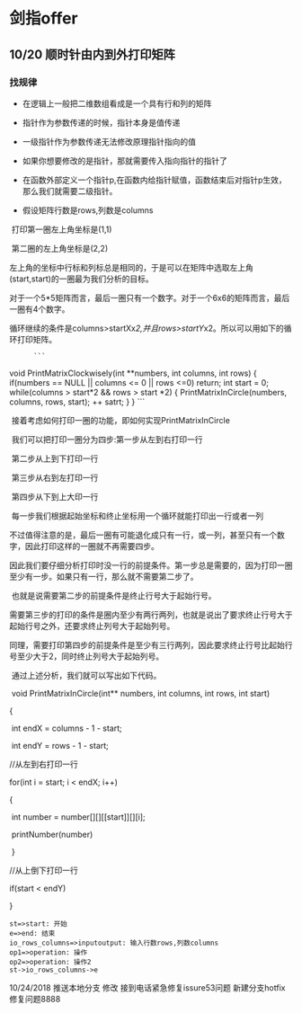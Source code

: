 
# 剑指offer

##  10/20 顺时针由内到外打印矩阵

### 找规律

* 在逻辑上一般把二维数组看成是一个具有行和列的矩阵
* 指针作为参数传递的时候，指针本身是值传递
* 一级指针作为参数传递无法修改原理指针指向的值
* 如果你想要修改的是指针，那就需要传入指向指针的指针了
* 在函数外部定义一个指针p,在函数内给指针赋值，函数结束后对指针p生效，那么我们就需要二级指针。

* 假设矩阵行数是rows,列数是columns

​             打印第一圈左上角坐标是(1,1)

​                     第二圈的左上角坐标是(2,2)

​            左上角的坐标中行标和列标总是相同的，于是可以在矩阵中选取左上角(start,start)的一圈最为我们分析的目标。

​           对于一个5*5矩阵而言，最后一圈只有一个数字。对于一个6x6的矩阵而言，最后一圈有4个数字。

​          循环继续的条件是columns>startXx*2,并且rows>startY*x2。所以可以用如下的循环打印矩阵。

          ```
void PrintMatrixClockwisely(int **numbers, int columns, int rows)
{
    if(numbers == NULL || columns <= 0 || rows <=0)
      return;
    int start = 0;
    while(columns > start*2 && rows > start *2)
    {
        PrintMatrixInCircle(numbers, columns, rows, start);
        ++ satrt;
    }
}
          ```

​        接着考虑如何打印一圈的功能，即如何实现PrintMatrixInCircle

​        我们可以把打印一圈分为四步:第一步从左到右打印一行

​                                                             第二步从上到下打印一行

​                                                             第三步从右到左打印一行

​                                                             第四步从下到上大印一行

​        每一步我们根据起始坐标和终止坐标用一个循环就能打印出一行或者一列

​        不过值得注意的是，最后一圈有可能退化成只有一行，或一列，甚至只有一个数字，因此打印这样的一圈就不再需要四步。

​        因此我们要仔细分析打印时没一行的前提条件。第一步总是需要的，因为打印一圈至少有一步。如果只有一行，那么就不需要第二步了。

​       也就是说需要第二步的前提条件是终止行号大于起始行号。

​       需要第三步的打印的条件是圈内至少有两行两列，也就是说出了要求终止行号大于起始行号之外，还要求终止列号大于起始列号。

​      同理，需要打印第四步的前提条件是至少有三行两列，因此要求终止行号比起始行号至少大于2，同时终止列号大于起始列号。

​      通过上述分析，我们就可以写出如下代码。

​     void PrintMatrixInCircle(int** numbers, int columns, int rows, int start)

{   

​     int endX  =  columns - 1 - start;

​    int endY  = rows - 1 - start;

   //从左到右打印一行

   for(int i = start; i < endX; i++)

   {

​    int  number = number[][][[start]][][i];

​    printNumber(number)

​    }

//从上倒下打印一行

if(start < endY)

}

``` flow
st=>start: 开始
e=>end: 结束
io_rows_columns=>inputoutput: 输入行数rows,列数columns
op1=>operation: 操作
op2=>operation: 操作2
st->io_rows_columns->e
```

10/24/2018 推送本地分支
修改
接到电话紧急修复issure53问题
新建分支hotfix修复问题8888

